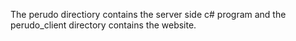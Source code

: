 The perudo directiory contains the server side c# program and the perudo_client directory contains the website.
